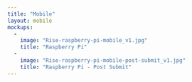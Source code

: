 ```yaml
---
title: "Mobile"
layout: mobile
mockups:
  -
    image: "Rise-raspberry-pi-mobile_v1.jpg"
    title: "Raspberry Pi"
  -
    image: "Rise-raspberry-pi-mobile-post-submit_v1.jpg"
    title: "Raspberry Pi - Post Submit"
---
```

